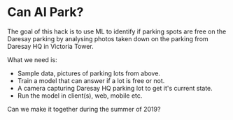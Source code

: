 # Can AI Park?
The goal of this hack is to use ML to identify if parking spots are free on the Daresay parking by analysing photos taken down on the parking from Daresay HQ in Victoria Tower.

What we need is:
- Sample data, pictures of parking lots from above.
- Train a model that can answer if a lot is free or not.
- A camera capturing Daresay HQ parking lot to get it's current state.
- Run the model in client(s), web, mobile etc.

Can we make it together during the summer of 2019?
